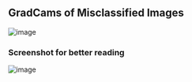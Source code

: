 ## GradCams of Misclassified Images

![image](https://user-images.githubusercontent.com/27129645/218547465-880cc3c0-4094-4507-a062-42303bd515c6.png)


### Screenshot for better reading

![image](https://user-images.githubusercontent.com/27129645/218551741-0834031c-7045-4574-82f6-edb67907bc21.png)

